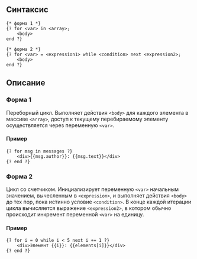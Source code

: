 ## Синтаксис
```
{* форма 1 *}
{? for <var> in <array>;
	<body>
end ?}
```
```
{* форма 2 *}
{? for <var> = <expression1> while <condition> next <expression2>;
	<body>
end ?}
```

## Описание
### Форма 1
Переборный цикл. Выполняет действия `<body>` для каждого элемента в массиве `<array>`, доступ к текущему перебираемому элементу осуществляется через переменную `<var>`.

#### Пример
```
{? for msg in messages ?}
	<div>{{msg.author}}: {{msg.text}}</div>
{? end ?}
```

### Форма 2
Цикл со счетчиком. Инициализирует переменную `<var>` начальным значением, вычесленным в `<expression>`, и выполняет действия `<body>` до тех пор, пока истинно условие `<condition>`. В конце каждой итерации цикла вычисляется выражение `<expression2>`, в котором обычно происходит инкремент переменной `<var>` на единицу.

#### Пример
```
{? for i = 0 while i < 5 next i += 1 ?}
	<div>Элемент {{i}}: {{elements[i]}}</div>
{? end ?}
```